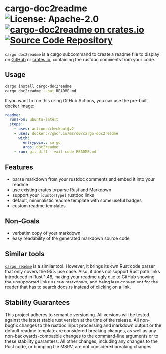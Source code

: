 # cargo-doc2readme ![License: Apache-2.0](https://img.shields.io/badge/license-Apache--2.0-blue) [![cargo-doc2readme on crates.io](https://img.shields.io/crates/v/cargo-doc2readme)](https://crates.io/crates/cargo-doc2readme) [![Source Code Repository](https://img.shields.io/badge/Code-On%20GitHub-blue?logo=GitHub)](https://github.com/msrd0/cargo-doc2readme)

`cargo doc2readme` is a cargo subcommand to create a readme file to display on [GitHub][__link0] or [crates.io][__link1], containing the rustdoc comments from your code.


## Usage


```bash
cargo install cargo-doc2readme
cargo doc2readme --out README.md
```

If you want to run this using GitHub Actions, you can use the pre-built docker image:


```yaml
readme:
  runs-on: ubuntu-latest
  steps:
    - uses: actions/checkout@v2
    - uses: docker://ghcr.io/msrd0/cargo-doc2readme
      with:
        entrypoint: cargo
        args: doc2readme
    - run: git diff --exit-code README.md
```


## Features

 - parse markdown from your rustdoc comments and embed it into your readme
 - use existing crates to parse Rust and Markdown
 - support your `[CustomType]` rustdoc links
 - default, minimalistic readme template with some useful badges
 - custom readme templates


## Non-Goals

 - verbatim copy of your markdown
 - easy readability of the generated markdown source code


## Similar tools

[`cargo readme`][__link2] is a similar tool. However, it brings its own Rust code parser that only covers the 95% use case. Also, it does not support Rust path links introduced in Rust 1.48, making your readme ugly due to GitHub showing the unsupported links as raw markdown, and being less convenient for the reader that has to search [docs.rs][__link3] instead of clicking on a link.


## Stability Guarantees

This project adheres to semantic versioning. All versions will be tested against the latest stable rust version at the time of the release. All non-bugfix changes to the rustdoc input processing and markdown output or the default readme template are considered breaking changes, as well as any non-backwards-compatible changes to the command-line arguments or to these stability guarantees. All other changes, including any changes to the Rust code, or bumping the MSRV, are not considered breaking changes.


 [__cargo_doc2readme_dependencies_hash]: 109465EFF226F79FAEECBACFE1603A5F0D1DC3C0B8BCD623C0823CE35A5A8F9D
 [__link0]: https://github.com
 [__link1]: https://crates.io
 [__link2]: https://github.com/livioribeiro/cargo-readme
 [__link3]: https://docs.rs

